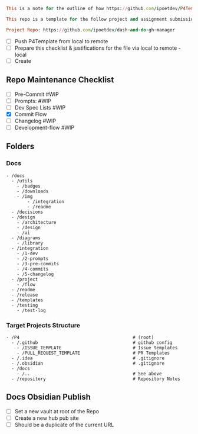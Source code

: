 ```ruby
This is a note for the outline of how https://github.com/ipoetdev/P4Template related to

This repo is a template for the follow project and assignment submission.

Project Repo: https://github.com/ipoetdev/dash-and-do-gh-manager
```

-   [ ] Push P4Template from local to remote
-   [ ] Prepare this checklist & justifications for the file via local to remote - local
-   [ ] Create

## Repo Maintenance Checklist

-   [ ] Pre-Commit #WIP
-   [ ] Prompts: #WIP
-   [ ] Dev Spec Lists #WIP
-   [x] Commit Flow
-   [ ] Changelog #WIP
-   [ ] Development-flow #WIP

## Folders

### Docs

```dirtree
- /docs
  - /utils
	- /badges
	- /downloads
	- /img
		- /integration
		- /readme
  - /decisions
  - /design
    - /architecture
    - /design
    - /ui
  - /diagrams
    - /library
  - /integration
    - /1-dev
    - /2-prompts
    - /3-pre-commits
    - /4-commits
    - /5-changelog
  - /project
    - /flow
  - /readme
  - /release
  - /templates
  - /testing
    - /test-log
```

### Target Projects Structure

```dirtree
- /P4                                           # (root)
  - /.github                                    # github config
	- /ISSUE_TEMPLATE                           # Issue templates
	- /PULL_REQUEST_TEMPLATE                    # PR Templates
  - /.idea                                      # .gitignore
  - /.obsidian                                  # .gitignore
  - /docs
    - /..                                       # See above
  - /repository                                 # Repository Notes
```

## Docs Obsidian Publish

-   [ ] Set a new vault at root of the Repo
-   [ ] Create a new hub pub site
-   [ ] Should be a duplicate of the current URL
